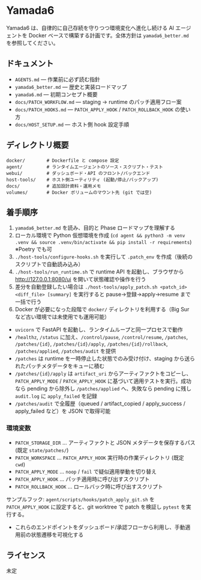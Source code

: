# Yamada6

Yamada6 は、自律的に自己存続を守りつつ環境変化へ進化し続ける AI エージェントを Docker ベースで構築する計画です。全体方針は `yamada6_better.md` を参照してください。

## ドキュメント
- `AGENTS.md` — 作業前に必ず読む指針
- `yamada6_better.md` — 歴史と実装ロードマップ
- `yamada6.md` — 初期コンセプト概要
- `docs/PATCH_WORKFLOW.md` — staging → runtime のパッチ適用フロー案
- `docs/PATCH_HOOKS.md` — `PATCH_APPLY_HOOK` / `PATCH_ROLLBACK_HOOK` の使い方
- `docs/HOST_SETUP.md` — ホスト側 hook 設定手順

## ディレクトリ概要
```
docker/        # Dockerfile と compose 設定
agent/         # ランタイムエージェントのソース・スクリプト・テスト
webui/         # ダッシュボード・API のフロント/バックエンド
host-tools/    # ホスト側ユーティリティ (起動/停止/バックアップ)
docs/          # 追加設計資料・運用メモ
volumes/       # Docker ボリュームのマウント先 (git では空)
```

## 着手順序
1. `yamada6_better.md` を読み、目的と Phase ロードマップを理解する
2. ローカル環境で Python 仮想環境を作成 (`cd agent && python3 -m venv .venv && source .venv/bin/activate && pip install -r requirements`) ※Poetry でも可
3. `./host-tools/configure-hooks.sh` を実行して `.patch_env` を作成（後続のスクリプトで自動読み込み）
4. `./host-tools/run_runtime.sh` で runtime API を起動し、ブラウザから http://127.0.0.1:8080/ui を開いて状態確認や操作を行う
5. 差分を自動登録したい場合は `./host-tools/apply_patch.sh <patch_id> <diff_file> [summary]` を実行すると pause→登録→apply→resume まで一括で行う
6. Docker が必要になった段階で `docker/` ディレクトリを利用する（Big Sur など古い環境では未使用でも運用可能）

- `uvicorn` で FastAPI を起動し、ランタイムループと同一プロセスで動作
- `/healthz`, `/status` に加え、`/control/pause`, `/control/resume`, `/patches`, `/patches/{id}`, `/patches/{id}/apply`, `/patches/{id}/rollback`, `/patches/applied`, `/patches/audit` を提供
- `/patches` は runtime を一時停止した状態でのみ受け付け、staging から送られたパッチメタデータをキューに積む
- `/patches/{id}/apply` は `artifact_uri` からアーティファクトをコピーし、`PATCH_APPLY_MODE` / `PATCH_APPLY_HOOK` に基づいて適用テストを実行。成功なら pending から除外し `/patches/applied` へ、失敗なら pending に残し `audit.log` に `apply_failed` を記録
- `/patches/audit` で全履歴（queued / artifact_copied / apply_success / apply_failed など）を JSON で取得可能

### 環境変数
- `PATCH_STORAGE_DIR` … アーティファクトと JSON メタデータを保存するパス (既定 `state/patches/`)
- `PATCH_WORKSPACE` … `PATCH_APPLY_HOOK` 実行時の作業ディレクトリ (既定 `cwd`)
- `PATCH_APPLY_MODE` … `noop` / `fail` で疑似適用挙動を切り替え
- `PATCH_APPLY_HOOK` … パッチ適用時に呼び出すスクリプト
- `PATCH_ROLLBACK_HOOK` … ロールバック時に呼び出すスクリプト

サンプルフック: `agent/scripts/hooks/patch_apply_git.sh` を `PATCH_APPLY_HOOK` に設定すると、git worktree で patch を検証し `pytest` を実行する。
- これらのエンドポイントをダッシュボード/承認フローから利用し、手動適用前の状態遷移を可視化する

## ライセンス
未定
